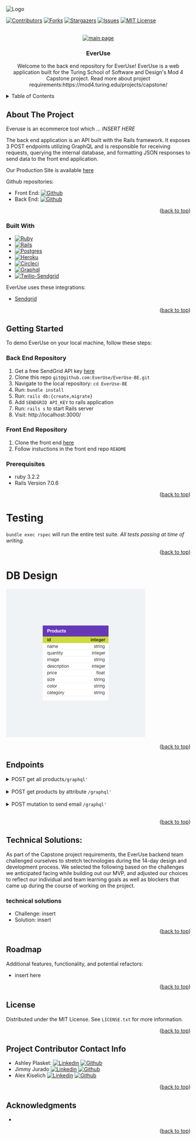 <a name="readme-top"></a>

<!-- PROJECT SHIELDS -->
<img src="" alt="Logo" width="200" height="200" margin="0">

[![Contributors][contributors-shield]][contributors-url]
[![Forks][forks-shield]][forks-url]
[![Stargazers][stars-shield]][stars-url]
[![Issues][issues-shield]][issues-url]
[![MIT License][license-shield]][license-url]


<!-- PROJECT LOGO -->
<br />
<div align="center">
  <a href="https://everuse-fe-c2ebec288f10.herokuapp.com/">
    <img src="https://live.staticflickr.com/65535/53155716350_6f92c57155_b.jpg" alt="main page">
  </a>

<h3 align="center">EverUse</h3>

  <p align="center">
    Welcome to the back end repository for EverUse!
    EverUse is a web application built for the Turing School of Software and Design's Mod 4 Capstone project. Read more about project requirements:https://mod4.turing.edu/projects/capstone/
</div>



<!-- TABLE OF CONTENTS -->
<details>
  <summary>Table of Contents</summary>
  <ol>
    <li>
      <a href="#about-the-project">About The Project</a>
      <ul>
        <li><a href="#built-with">Built With</a></li>
      </ul>
    </li>
    <li>
      <a href="#getting-started">Getting Started</a>
      <ul>
        <li><a href="#prerequisites">Prerequisites</a></li>
        <li><a href="#Back End Repository">Back End Repository</a></li>
        <li><a href="#Front End Repository">Front End Repository</a></li>
      </ul>
    </li>
    <li><a href="#testing">Testing</a></li>
    <li><a href="#DB Design">DB Design</a></li>
    <li><a href="#Endpoints">Endpoints</a></li>
    <li><a href="#Technical Solutions">Technical Solutions</a></li>
    <li><a href="#Roadmap">Roadmap</a></li>
    <li><a href="#license">License</a></li>
    <li><a href="#Project Contributor Contact Info">Project Contributor Contact Info</a></li>
    <li><a href="#acknowledgments">Acknowledgments</a></li>
  </ol>
</details>



<!-- ABOUT THE PROJECT -->
## About The Project

Everuse is an ecommerce tool which ... *INSERT HERE*

The back end application is an API built with the Rails framework. It exposes 3 POST endpoints utilizing GraphQL and is responsible for receiving requests, querying the internal database, and formatting JSON responses to send data to the front end application.

Our Production Site is available [here](https://everuse-fe-c2ebec288f10.herokuapp.com/)

Github repositories:
* Front End: [![Github][Github]][project-fe-gh-url]
* Back End:  [![Github][Github]][project-be-gh-url]

<p align="right">(<a href="#readme-top">back to top</a>)</p>



### Built With

* [![Ruby][Ruby]][Ruby-url]
* [![Rails][Rails]][Rails-url]
* [![Postgres][Postgres]][Postgres-url]
* [![Heroku][Heroku]][Heroku-url]
* [![Circleci][Circleci]][CircleCI-url]
* [![Graphql][GraphQL]][GraphQL-url]
* [![Twilio-Sendgrid][Twilio-Sendgrid]][Sendgrid-url]


EverUse uses these integrations:
* [Sendgrid](https://docs.sendgrid.com/for-developers/sending-email/rubyonrails)

<p align="right">(<a href="#readme-top">back to top</a>)</p>



<!-- GETTING STARTED -->
## Getting Started

To demo EverUse on your local machine, follow these steps:

### Back End Repository
1. Get a free SendGrid API key [here](https://signup.sendgrid.com/)
1. Clone this repo `git@github.com:EverUse/EverUse-BE.git`
1. Navigate to the local repository: `cd EverUse-BE`
1. Run: `bundle install`
1. Run: `rails db:{create,migrate}`
1. Add `SENDGRID API_KEY` to rails application
1. Run: `rails s` to start Rails server
1. Visit: http://localhost:3000/

### Front End Repository
1. Clone the front end [here](https://github.com/EverUse/EverUse-FE)
1. Follow instuctions in the front end repo `README`


### Prerequisites

* ruby 3.2.2
* Rails Version 7.0.6

<p align="right">(<a href="#readme-top">back to top</a>)</p>

<!-- Testing -->
# Testing

`bundle exec rspec` will run the entire test suite. *All tests passing at time of writing.*
<p align="right">(<a href="#readme-top">back to top</a>)</p>

<!-- DB Design -->
# DB Design
![database design](<everuse_schema.png>)

<p align="right">(<a href="#readme-top">back to top</a>)</p>

<!-- Endpoints -->
## Endpoints
<details>
<summary>POST get all products<code>/graphql'</code></summary>
<br>

    {
        "data": {
            "products": [
                {
                    "category": "Jewelry",
                    "color": "moss",
                    "description": "Elevate your style with a touch of adventure and sustainability. Our upcycled climbing rope bracelets are not just accessories, but a statement of your commitment to the environment. Each bracelet we craft carries a piece of climbing history, woven into a unique design that captures the spirit of exploration. With a blend of colors and patterns, no two bracelets are alike. Please select from our rotating selection of available patterns.",
                    "id": "65",
                    "image": "https://live.staticflickr.com/65535/53141436793_15e6a62821.jpg",
                    "name": "bracelet",
                    "price": 15,
                    "quantity": 10,
                    "size": "small"
                },
                {
                    "category": "Jewelry",
                    "color": "moss",
                    "description": "Elevate your style with a touch of adventure and sustainability. Our upcycled climbing rope bracelets are not just accessories, but a statement of your commitment to the environment. Each bracelet we craft carries a piece of climbing history, woven into a unique design that captures the spirit of exploration. With a blend of colors and patterns, no two bracelets are alike. Please select from our rotating selection of available patterns.",
                    "id": "66",
                    "image": "https://live.staticflickr.com/65535/53141436793_15e6a62821.jpg",
                    "name": "bracelet",
                    "price": 15,
                    "quantity": 10,
                    "size": "medium"
                },
                {
                    "category": "Jewelry",
                    "color": "moss",
                    "description": "Elevate your style with a touch of adventure and sustainability. Our upcycled climbing rope bracelets are not just accessories, but a statement of your commitment to the environment. Each bracelet we craft carries a piece of climbing history, woven into a unique design that captures the spirit of exploration. With a blend of colors and patterns, no two bracelets are alike. Please select from our rotating selection of available patterns.",
                    "id": "67",
                    "image": "https://live.staticflickr.com/65535/53141436793_15e6a62821.jpg",
                    "name": "bracelet",
                    "price": 15,
                    "quantity": 10,
                    "size": "large"
                },
                {
                    "category": "Jewelry",
                    "color": "orangePlaid",
                    "description": "Elevate your style with a touch of adventure and sustainability. Our upcycled climbing rope bracelets are not just accessories, but a statement of your commitment to the environment. Each bracelet we craft carries a piece of climbing history, woven into a unique design that captures the spirit of exploration. With a blend of colors and patterns, no two bracelets are alike. Please select from our rotating selection of available patterns.",
                    "id": "68",
                    "image": "https://live.staticflickr.com/65535/53141436793_15e6a62821.jpg",
                    "name": "bracelet",
                    "price": 15,
                    "quantity": 10,
                    "size": "small"
                },
                {
                    "category": "Jewelry",
                    "color": "orangePlaid",
                    "description": "Elevate your style with a touch of adventure and sustainability. Our upcycled climbing rope bracelets are not just accessories, but a statement of your commitment to the environment. Each bracelet we craft carries a piece of climbing history, woven into a unique design that captures the spirit of exploration. With a blend of colors and patterns, no two bracelets are alike. Please select from our rotating selection of available patterns.",
                    "id": "69",
                    "image": "https://live.staticflickr.com/65535/53141436793_15e6a62821.jpg",
                    "name": "bracelet",
                    "price": 15,
                    "quantity": 10,
                    "size": "medium"
                },
                {
                    "category": "Jewelry",
                    "color": "lime",
                    "description": "Elevate your style with a touch of adventure and sustainability. Our upcycled climbing rope bracelets are not just accessories, but a statement of your commitment to the environment. Each bracelet we craft carries a piece of climbing history, woven into a unique design that captures the spirit of exploration. With a blend of colors and patterns, no two bracelets are alike. Please select from our rotating selection of available patterns.",
                    "id": "74",
                    "image": "https://live.staticflickr.com/65535/53141436793_15e6a62821.jpg",
                    "name": "bracelet",
                    "price": 15,
                    "quantity": 10,
                    "size": "small"
                },
                {
                    "category": "Jewelry",
                    "color": "lime",
                    "description": "Elevate your style with a touch of adventure and sustainability. Our upcycled climbing rope bracelets are not just accessories, but a statement of your commitment to the environment. Each bracelet we craft carries a piece of climbing history, woven into a unique design that captures the spirit of exploration. With a blend of colors and patterns, no two bracelets are alike. Please select from our rotating selection of available patterns.",
                    "id": "75",
                    "image": "https://live.staticflickr.com/65535/53141436793_15e6a62821.jpg",
                    "name": "bracelet",
                    "price": 15,
                    "quantity": 10,
                    "size": "medium"
                },
                {
                    "category": "Jewelry",
                    "color": "lime",
                    "description": "Elevate your style with a touch of adventure and sustainability. Our upcycled climbing rope bracelets are not just accessories, but a statement of your commitment to the environment. Each bracelet we craft carries a piece of climbing history, woven into a unique design that captures the spirit of exploration. With a blend of colors and patterns, no two bracelets are alike. Please select from our rotating selection of available patterns.",
                    "id": "76",
                    "image": "https://live.staticflickr.com/65535/53141436793_15e6a62821.jpg",
                    "name": "bracelet",
                    "price": 15,
                    "quantity": 10,
                    "size": "large"
                },
                {
                    "category": "Jewelry",
                    "color": "moss",
                    "description": "An EverUse keychain showcases love for climbing as well as a movement towards a greener future. Crafted from repurposed climbing rope, each keychain carries the legacy of countless climbs and adventures. Whether you're scaling new heights or exploring everyday paths, clip your keys to something you can trust – just like your climbing gear.",
                    "id": "77",
                    "image": "https://live.staticflickr.com/65535/53141442333_7cff3f30a6.jpg",
                    "name": "keychain",
                    "price": 10,
                    "quantity": 10,
                    "size": "onesize"
                },
                {
                    "category": "Soft Goods",
                    "color": "moss",
                    "description": "Keep your brews cool with our upcycled climbing rope beer koozies. Designed for outdoor enthusiasts who appreciate quality and sustainability, these koozies wrap your beverage in a snug embrace of climbing history.",
                    "id": "81",
                    "image": "https://live.staticflickr.com/65535/53141175634_e2fc6ee6ee.jpg",
                    "name": "beerKoozie",
                    "price": 25,
                    "quantity": 10,
                    "size": "normal"
                },
                {
                    "category": "Soft Goods",
                    "color": "moss",
                    "description": "Keep your brews cool with our upcycled climbing rope beer koozies. Designed for outdoor enthusiasts who appreciate quality and sustainability, these koozies wrap your beverage in a snug embrace of climbing history.",
                    "id": "82",
                    "image": "https://live.staticflickr.com/65535/53141175634_e2fc6ee6ee.jpg",
                    "name": "beerKoozie",
                    "price": 25,
                    "quantity": 10,
                    "size": "slim"
                },
                {
                    "category": "Soft Goods",
                    "color": "orangePlaid",
                    "description": "Keep your brews cool with our upcycled climbing rope beer koozies. Designed for outdoor enthusiasts who appreciate quality and sustainability, these koozies wrap your beverage in a snug embrace of climbing history.",
                    "id": "83",
                    "image": "https://live.staticflickr.com/65535/53141175634_e2fc6ee6ee.jpg",
                    "name": "beerKoozie",
                    "price": 25,
                    "quantity": 10,
                    "size": "normal"
                },
                {
                    "category": "Soft Goods",
                    "color": "orangePlaid",
                    "description": "Keep your brews cool with our upcycled climbing rope beer koozies. Designed for outdoor enthusiasts who appreciate quality and sustainability, these koozies wrap your beverage in a snug embrace of climbing history.",
                    "id": "84",
                    "image": "https://live.staticflickr.com/65535/53141175634_e2fc6ee6ee.jpg",
                    "name": "beerKoozie",
                    "price": 25,
                    "quantity": 10,
                    "size": "slim"
                },
                {
                    "category": "Soft Goods",
                    "color": "bluePlaid",
                    "description": "Keep your brews cool with our upcycled climbing rope beer koozies. Designed for outdoor enthusiasts who appreciate quality and sustainability, these koozies wrap your beverage in a snug embrace of climbing history.",
                    "id": "85",
                    "image": "https://live.staticflickr.com/65535/53141175634_e2fc6ee6ee.jpg",
                    "name": "beerKoozie",
                    "price": 25,
                    "quantity": 10,
                    "size": "normal"
                },
                {
                    "category": "Soft Goods",
                    "color": "bluePlaid",
                    "description": "Keep your brews cool with our upcycled climbing rope beer koozies. Designed for outdoor enthusiasts who appreciate quality and sustainability, these koozies wrap your beverage in a snug embrace of climbing history.",
                    "id": "86",
                    "image": "https://live.staticflickr.com/65535/53141175634_e2fc6ee6ee.jpg",
                    "name": "beerKoozie",
                    "price": 25,
                    "quantity": 10,
                    "size": "slim"
                },
                {
                    "category": "Soft Goods",
                    "color": "lime",
                    "description": "Keep your brews cool with our upcycled climbing rope beer koozies. Designed for outdoor enthusiasts who appreciate quality and sustainability, these koozies wrap your beverage in a snug embrace of climbing history.",
                    "id": "87",
                    "image": "https://live.staticflickr.com/65535/53141175634_e2fc6ee6ee.jpg",
                    "name": "beerKoozie",
                    "price": 25,
                    "quantity": 10,
                    "size": "normal"
                },
                {
                    "category": "Soft Goods",
                    "color": "lime",
                    "description": "Keep your brews cool with our upcycled climbing rope beer koozies. Designed for outdoor enthusiasts who appreciate quality and sustainability, these koozies wrap your beverage in a snug embrace of climbing history.",
                    "id": "88",
                    "image": "https://live.staticflickr.com/65535/53141175634_e2fc6ee6ee.jpg",
                    "name": "beerKoozie",
                    "price": 25,
                    "quantity": 10,
                    "size": "slim"
                },
                {
                    "category": "Soft Goods",
                    "color": "moss",
                    "description": "Embrace the versatility of upcycled climbing rope with our handwoven baskets. Each basket is a testament to the craftsmanship of repurposing, transforming retired climbing ropes into functional art. Whether you're organizing gear, storing essentials, or seeking a unique decorative piece, our baskets add character and purpose to any space.",
                    "id": "89",
                    "image": "https://live.staticflickr.com/65535/53141442328_c4bd1e96f5.jpg",
                    "name": "basket",
                    "price": 30,
                    "quantity": 10,
                    "size": "onesize"
                },
                {
                    "category": "Soft Goods",
                    "color": "orangePlaid",
                    "description": "Embrace the versatility of upcycled climbing rope with our handwoven baskets. Each basket is a testament to the craftsmanship of repurposing, transforming retired climbing ropes into functional art. Whether you're organizing gear, storing essentials, or seeking a unique decorative piece, our baskets add character and purpose to any space.",
                    "id": "90",
                    "image": "https://live.staticflickr.com/65535/53141442328_c4bd1e96f5.jpg",
                    "name": "basket",
                    "price": 30,
                    "quantity": 10,
                    "size": "onesize"
                },
                {
                    "category": "Soft Goods",
                    "color": "bluePlaid",
                    "description": "Embrace the versatility of upcycled climbing rope with our handwoven baskets. Each basket is a testament to the craftsmanship of repurposing, transforming retired climbing ropes into functional art. Whether you're organizing gear, storing essentials, or seeking a unique decorative piece, our baskets add character and purpose to any space.",
                    "id": "91",
                    "image": "https://live.staticflickr.com/65535/53141442328_c4bd1e96f5.jpg",
                    "name": "basket",
                    "price": 30,
                    "quantity": 10,
                    "size": "onesize"
                },
                {
                    "category": "Soft Goods",
                    "color": "lime",
                    "description": "Embrace the versatility of upcycled climbing rope with our handwoven baskets. Each basket is a testament to the craftsmanship of repurposing, transforming retired climbing ropes into functional art. Whether you're organizing gear, storing essentials, or seeking a unique decorative piece, our baskets add character and purpose to any space.",
                    "id": "92",
                    "image": "https://live.staticflickr.com/65535/53141442328_c4bd1e96f5.jpg",
                    "name": "basket",
                    "price": 30,
                    "quantity": 10,
                    "size": "onesize"
                },
                {
                    "category": "Soft Goods",
                    "color": "moss",
                    "description": "Give your furry companion the ultimate adventure accessory – an upcycled climbing rope dog leash! Each leash is a blend of durability, style, and environmental responsibility. From city strolls to mountain hikes, it's a leash that stands up to the rigors of outdoor life while supporting your commitment to responsible consumption and conservation.",
                    "id": "93",
                    "image": "https://live.staticflickr.com/65535/53141442338_6cc0cceeed.jpg",
                    "name": "dogLeash",
                    "price": 30,
                    "quantity": 10,
                    "size": "onesize"
                },
                {
                    "category": "Soft Goods",
                    "color": "orangePlaid",
                    "description": "Give your furry companion the ultimate adventure accessory – an upcycled climbing rope dog leash! Each leash is a blend of durability, style, and environmental responsibility. From city strolls to mountain hikes, it's a leash that stands up to the rigors of outdoor life while supporting your commitment to responsible consumption and conservation.",
                    "id": "94",
                    "image": "https://live.staticflickr.com/65535/53141442338_6cc0cceeed.jpg",
                    "name": "dogLeash",
                    "price": 30,
                    "quantity": 10,
                    "size": "onesize"
                },
                {
                    "category": "Soft Goods",
                    "color": "bluePlaid",
                    "description": "Give your furry companion the ultimate adventure accessory – an upcycled climbing rope dog leash! Each leash is a blend of durability, style, and environmental responsibility. From city strolls to mountain hikes, it's a leash that stands up to the rigors of outdoor life while supporting your commitment to responsible consumption and conservation.",
                    "id": "95",
                    "image": "https://live.staticflickr.com/65535/53141442338_6cc0cceeed.jpg",
                    "name": "dogLeash",
                    "price": 30,
                    "quantity": 10,
                    "size": "onesize"
                },
                {
                    "category": "Soft Goods",
                    "color": "lime",
                    "description": "Give your furry companion the ultimate adventure accessory – an upcycled climbing rope dog leash! Each leash is a blend of durability, style, and environmental responsibility. From city strolls to mountain hikes, it's a leash that stands up to the rigors of outdoor life while supporting your commitment to responsible consumption and conservation.",
                    "id": "96",
                    "image": "https://live.staticflickr.com/65535/53141442338_6cc0cceeed.jpg",
                    "name": "dogLeash",
                    "price": 30,
                    "quantity": 10,
                    "size": "onesize"
                }
            ]
        }
    }


</details>
<br>

<details>
<summary>POST get products by attribute <code>/graphql'</code></summary>
<br>

    {
        "data": {
            "product": [
                {
                    "category": "Soft Goods",
                    "color": "moss",
                    "description": "EverUse collects and upcycles used climbing rope into high-quality crafts and products. As two fellow rock climbers, we are passionate about both the sport and planet.",
                    "id": "17",
                    "image": "https://live.staticflickr.com/65535/53141175634_e2fc6ee6ee.jpg",
                    "name": "beerKoozie",
                    "price": 25,
                    "quantity": 10,
                    "size": "normal"
                },
                {
                    "category": "Soft Goods",
                    "color": "moss",
                    "description": "EverUse collects and upcycles used climbing rope into high-quality crafts and products. As two fellow rock climbers, we are passionate about both the sport and planet.",
                    "id": "18",
                    "image": "https://live.staticflickr.com/65535/53141175634_e2fc6ee6ee.jpg",
                    "name": "beerKoozie",
                    "price": 25,
                    "quantity": 10,
                    "size": "slim"
                },
                {
                    "category": "Soft Goods",
                    "color": "orangePlaid",
                    "description": "EverUse collects and upcycles used climbing rope into high-quality crafts and products. As two fellow rock climbers, we are passionate about both the sport and planet.",
                    "id": "19",
                    "image": "https://live.staticflickr.com/65535/53141175634_e2fc6ee6ee.jpg",
                    "name": "beerKoozie",
                    "price": 25,
                    "quantity": 10,
                    "size": "normal"
                },
                {
                    "category": "Soft Goods",
                    "color": "orangePlaid",
                    "description": "EverUse collects and upcycles used climbing rope into high-quality crafts and products. As two fellow rock climbers, we are passionate about both the sport and planet.",
                    "id": "20",
                    "image": "https://live.staticflickr.com/65535/53141175634_e2fc6ee6ee.jpg",
                    "name": "beerKoozie",
                    "price": 25,
                    "quantity": 10,
                    "size": "slim"
                },
                {
                    "category": "Soft Goods",
                    "color": "bluePlaid",
                    "description": "EverUse collects and upcycles used climbing rope into high-quality crafts and products. As two fellow rock climbers, we are passionate about both the sport and planet.",
                    "id": "21",
                    "image": "https://live.staticflickr.com/65535/53141175634_e2fc6ee6ee.jpg",
                    "name": "beerKoozie",
                    "price": 25,
                    "quantity": 10,
                    "size": "normal"
                },
                {
                    "category": "Soft Goods",
                    "color": "bluePlaid",
                    "description": "EverUse collects and upcycles used climbing rope into high-quality crafts and products. As two fellow rock climbers, we are passionate about both the sport and planet.",
                    "id": "22",
                    "image": "https://live.staticflickr.com/65535/53141175634_e2fc6ee6ee.jpg",
                    "name": "beerKoozie",
                    "price": 25,
                    "quantity": 10,
                    "size": "slim"
                },
                {
                    "category": "Soft Goods",
                    "color": "lime",
                    "description": "EverUse collects and upcycles used climbing rope into high-quality crafts and products. As two fellow rock climbers, we are passionate about both the sport and planet.",
                    "id": "23",
                    "image": "https://live.staticflickr.com/65535/53141175634_e2fc6ee6ee.jpg",
                    "name": "beerKoozie",
                    "price": 25,
                    "quantity": 10,
                    "size": "normal"
                },
                {
                    "category": "Soft Goods",
                    "color": "lime",
                    "description": "EverUse collects and upcycles used climbing rope into high-quality crafts and products. As two fellow rock climbers, we are passionate about both the sport and planet.",
                    "id": "24",
                    "image": "https://live.staticflickr.com/65535/53141175634_e2fc6ee6ee.jpg",
                    "name": "beerKoozie",
                    "price": 25,
                    "quantity": 10,
                    "size": "slim"
                }
            ]
        }
    }


</details>
<br>

<details>
<summary>POST mutation to send email <code>/graphql'</code></summary>
<br>

    {
        "data": {
            "createOrderForm": {
                "message": "submission successful"
            }
        }
    }


</details>
<br>


<p align="right">(<a href="#readme-top">back to top</a>)</p>

<!-- Technical Solutions -->
## Technical Solutions:
As part of the Capstone project requirements, the EverUse backend team challenged ourselves to stretch technologies during the 14-day design and development process. We selected the following based on the challenges we anticipated facing while building out our MVP, and adjusted our choices to reflect our individual and team learning goals as well as blockers that came up during the course of working on the project.

### technical solutions
* Challenge: insert
* Solution: insert

<p align="right">(<a href="#readme-top">back to top</a>)</p>

<!-- Roadmap -->
## Roadmap
Additional features, functionality, and potential refactors:
  * insert here

<p align="right">(<a href="#readme-top">back to top</a>)</p>

<!-- LICENSE -->
## License

Distributed under the MIT License. See `LICENSE.txt` for more information.

<p align="right">(<a href="#readme-top">back to top</a>)</p>


<!-- CONTACT -->
## Project Contributor Contact Info
* Ashley Plasket: [![Linkedin][Linkedin-shield]][ashley-li-url] [![Github][Github]][ashley-gh-url]
* Jimmy Jurado [![Linkedin][Linkedin-shield]][jimmy-li-url] [![Github][Github]][jimmy-gh-url]
* Alex Kiselich [![Linkedin][Linkedin-shield]][alex-li-url] [![Github][Github]][alex-gh-url]

<p align="right">(<a href="#readme-top">back to top</a>)</p>


<!-- ACKNOWLEDGMENTS -->
## Acknowledgments

* []()

<p align="right">(<a href="#readme-top">back to top</a>)</p>


<!-- MARKDOWN LINKS & IMAGES -->
<!-- https://www.markdownguide.org/basic-syntax/#reference-style-links -->
[contributors-shield]: https://img.shields.io/github/contributors/jcjurado3/civic_voice_plus_be.svg?style=for-the-badge
[contributors-url]: https://github.com/jcjurado3/civic_voice_plus_be/graphs/contributors
[forks-shield]: https://img.shields.io/github/forks/jcjurado3/civic_voice_plus_be.svg?style=for-the-badge
[forks-url]: https://github.com/jcjurado3/civic_voice_plus_be/network/members
[stars-shield]: https://img.shields.io/github/stars/jcjurado3/civic_voice_plus_be.svg?style=for-the-badge
[stars-url]: https://github.com/jcjurado3/civic_voice_plus_be/stargazers
[issues-shield]: https://img.shields.io/github/issues/jcjurado3/civic_voice_plus_be.svg?style=for-the-badge
[issues-url]: https://github.com/jcjurado3/civic_voice_plus_be/issues
[license-shield]: https://img.shields.io/github/license/jcjurado3/civic_voice_plus_be.svg?style=for-the-badge
[license-url]: https://github.com/jcjurado3/civic_voice_plus_be/blob/main/LICENSE.txt
[linkedin-shield]: https://img.shields.io/badge/LinkedIn-0077B5?style=for-the-badge&logo=linkedin&logoColor=white
[ashley-li-url]: https://www.linkedin.com/in/ashley-plasket/
[jeff-li-url]: https://www.linkedin.com/in/jredish/
[jimmy-li-url]: https://www.linkedin.com/in/jimmy-jurado-093568131/
[alex-li-url]: https://www.linkedin.com/in/alexanderkiselich/
[Github]: https://img.shields.io/badge/GitHub-100000?style=for-the-badge&logo=github&logoColor=white
[project-fe-gh-url]: https://github.com/EverUse/EverUse-FE
[project-be-gh-url]: https://github.com/EverUse/EverUse-BE
[ashley-gh-url]: https://github.com/aplasket
[jimmy-gh-url]: https://github.com/jcjurado3
[alex-gh-url]: https://github.com/AlexKiselich
[Ruby]: https://img.shields.io/badge/Ruby-CC342D?style=for-the-badge&logo=ruby&logoColor=white
[Ruby-url]: https://www.ruby-lang.org/en/
[Rails]: https://img.shields.io/badge/Ruby_on_Rails-CC0000?style=for-the-badge&logo=ruby-on-rails&logoColor=white
[Rails-url]: https://rubyonrails.org/
[Postgres]: https://img.shields.io/badge/PostgreSQL-316192?style=for-the-badge&logo=postgresql&logoColor=white
[Postgres-url]: https://www.postgresql.org/
[Heroku]: https://img.shields.io/badge/Heroku-430098?style=for-the-badge&logo=heroku&logoColor=white
[Heroku-url]: https://devcenter.heroku.com/articles/getting-started-with-rails7
[CircleCI]: https://img.shields.io/badge/circleci-343434?style=for-the-badge&logo=circleci&logoColor=white
[CircleCI-url]: https://circleci.com/
[GraphQL]: https://graphql.org/
[GraphQL-url]: https://img.shields.io/badge/Graphql-E10098?style=for-the-badge&logo=graphql&logoColor=white
[Twilio-Sendgrid]: https://docs.sendgrid.com/for-developers/sending-email/rubyonrails
[Sendgrid-url]: https://img.shields.io/badge/twilio%2Fsendgrid-F22F46?style=for-the-badge&logo=twilio&logoColor=white

